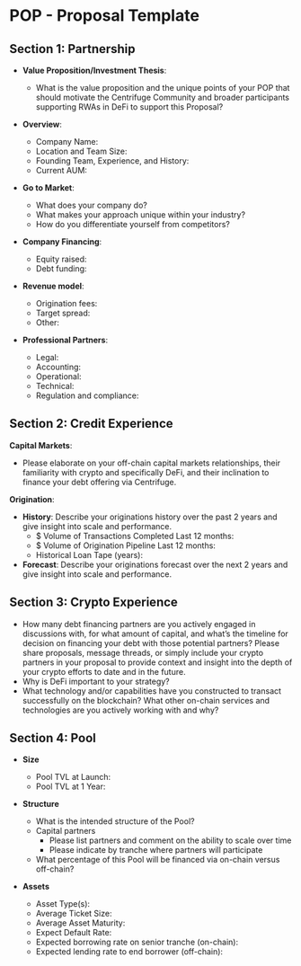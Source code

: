 # POP - Proposal Template

## Section 1: Partnership 

* **Value Proposition/Investment Thesis**:
   * What is the value proposition and the unique points of your POP that should motivate the Centrifuge Community and broader participants supporting RWAs in DeFi to support this Proposal?

* **Overview**:
  * Company Name: 
  * Location and Team Size:
  * Founding Team, Experience, and History:
  * Current AUM:

* **Go to Market**:
  * What does your company do?
  * What makes your approach unique within your industry?
  * How do you differentiate yourself from competitors?

* **Company Financing**:
  * Equity raised:
  * Debt funding:

* **Revenue model**:
  * Origination fees:
  * Target spread:
  * Other:

* **Professional Partners**:
  * Legal:
  * Accounting:
  * Operational:
  * Technical:
  * Regulation and compliance: 

## Section 2: Credit Experience

**Capital Markets**: 
* Please elaborate on your off-chain capital markets relationships, their familiarity with crypto and specifically DeFi, and their inclination to finance your debt offering via Centrifuge.

**Origination**: 
* **History**: Describe your originations history over the past 2 years and give insight into scale and performance.
  * $ Volume of Transactions Completed Last 12 months:
  * $ Volume of Origination Pipeline Last 12 months:
  * Historical Loan Tape (years): 
* **Forecast**: Describe your originations forecast over the next 2 years and give insight into scale and performance.

## Section 3: Crypto Experience

* How many debt financing partners are you actively engaged in discussions with, for what amount of capital, and what’s the timeline for decision on financing your debt with those potential partners?
Please share proposals, message threads, or simply include your crypto partners in your proposal to provide context and insight into the depth of your crypto efforts to date and in the future.
* Why is DeFi important to your strategy?
* What technology and/or capabilities have you constructed to transact successfully on the blockchain?  What other on-chain services and technologies are you actively working with and why?

## Section 4: Pool 
* **Size**
  * Pool TVL at Launch: 
  * Pool TVL at 1 Year:

* **Structure**
  * What is the intended structure of the Pool?
  * Capital partners
    * Please list partners and comment on the ability to scale over time
    * Please indicate by tranche where partners will participate
  * What percentage of this Pool will be financed via on-chain versus off-chain?
* **Assets**
  * Asset Type(s): 
  * Average Ticket Size: 
  * Average Asset Maturity:
  * Expect Default Rate:
  * Expected borrowing rate on senior tranche (on-chain): 
  * Expected lending rate to end borrower (off-chain):
